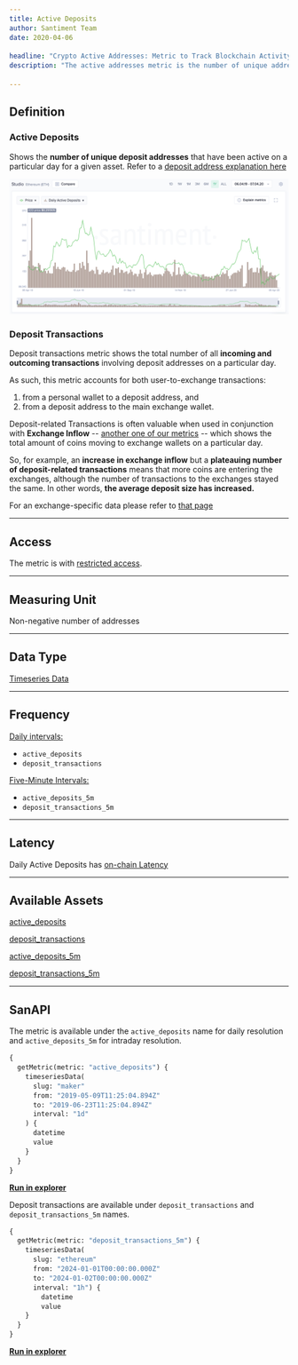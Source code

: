 ```yaml
---
title: Active Deposits
author: Santiment Team
date: 2020-04-06

headline: "Crypto Active Addresses: Metric to Track Blockchain Activity"
description: "The active addresses metric is the number of unique addresses participating in transactions during one day. Learn more about how we calculate it."

---
```


## Definition

### Active Deposits

Shows the **number of unique deposit addresses** that have been active on a
particular day for a given asset. Refer to a [deposit address explanation here](/labels/deposit)

![ethereum daily active deposits](daily-active-deposits-ethereum.png)

### Deposit Transactions

Deposit transactions metric shows the total number of all **incoming and outcoming transactions** involving
deposit addresses on a particular day.

As such, this metric accounts for both user-to-exchange transactions:

1. from a personal wallet to a deposit address, and
2. from a deposit address to the main exchange wallet.

Deposit-related Transactions is often valuable when used in conjunction with
**Exchange Inflow** -- [another one of our
metrics](/metrics/exchange-flow-metrics) -- which shows the total amount of
coins moving to exchange wallets on a particular day.

So, for example, an **increase in exchange inflow** but a **plateauing number of
deposit-related transactions** means that more coins are entering the exchanges,
although the number of transactions to the exchanges stayed the same. In other
words, **the average deposit size has increased.**

For an exchange-specific data please refer to [that page](/metrics/labeled-exchange)

---

## Access

The metric is with [restricted access](/metrics/details/access#restricted-access).

---

## Measuring Unit

Non-negative number of addresses

---

## Data Type

[Timeseries Data](/metrics/details/data-type#timeseries-data)

---

## Frequency

[Daily intervals:](/metrics/details/frequency#daily-frequency)

* `active_deposits`
* `deposit_transactions`

[Five-Minute Intervals:](/metrics/details/frequency#five-minute-frequency)

* `active_deposits_5m`
* `deposit_transactions_5m`


---

## Latency

Daily Active Deposits has [on-chain Latency](/metrics/details/latency#on-chain-latency)

---

## Available Assets

[active_deposits](<https://api.santiment.net/graphiql?variables=&query=%7B%0A%20%20getMetric(metric%3A%20%22active_deposits%22)%20%7B%0A%20%20%20%20metadata%20%7B%0A%20%20%20%20%20%20availableSlugs%0A%20%20%20%20%7D%0A%20%20%7D%0A%7D%0A>)

[deposit_transactions](<https://api.santiment.net/graphiql?variables=&query=%7B%0A%20%20getMetric(metric%3A%20%22deposit_transactions%22)%20%7B%0A%20%20%20%20metadata%20%7B%0A%20%20%20%20%20%20availableSlugs%0A%20%20%20%20%7D%0A%20%20%7D%0A%7D%0A>)

[active_deposits_5m](<https://api.santiment.net/graphiql?variables=&query=%7B%0A%20%20getMetric(metric%3A%20%22active_deposits_5m%22)%20%7B%0A%20%20%20%20metadata%20%7B%0A%20%20%20%20%20%20availableSlugs%0A%20%20%20%20%7D%0A%20%20%7D%0A%7D%0A>)

[deposit_transactions_5m](<https://api.santiment.net/graphiql?variables=&query=%7B%0A%20%20getMetric(metric%3A%20%22deposit_transactions_5m%22)%20%7B%0A%20%20%20%20metadata%20%7B%0A%20%20%20%20%20%20availableSlugs%0A%20%20%20%20%7D%0A%20%20%7D%0A%7D%0A>)


---

## SanAPI

The metric is available under the `active_deposits` name for daily resolution and `active_deposits_5m` for intraday resolution.

```graphql
{
  getMetric(metric: "active_deposits") {
    timeseriesData(
      slug: "maker"
      from: "2019-05-09T11:25:04.894Z"
      to: "2019-06-23T11:25:04.894Z"
      interval: "1d"
    ) {
      datetime
      value
    }
  }
}
```

[**Run in
explorer**](<https://api.santiment.net/graphiql?query=%7B%0A%20%20getMetric(metric%3A%20%22active_deposits%22)%20%7B%0A%20%20%20%20timeseriesData(%0A%20%20%20%20%20%20slug%3A%20%22maker%22%0A%20%20%20%20%20%20from%3A%20%222019-05-09T11%3A25%3A04.894Z%22%0A%20%20%20%20%20%20to%3A%20%222019-06-23T11%3A25%3A04.894Z%22%0A%20%20%20%20%20%20interval%3A%20%221d%22)%20%7B%0A%20%20%20%20%20%20%20%20datetime%0A%20%20%20%20%20%20%20%20value%0A%20%20%20%20%7D%0A%20%20%7D%0A%7D%0A>)


Deposit transactions are available under `deposit_transactions` and `deposit_transactions_5m` names.


```graphql
{
  getMetric(metric: "deposit_transactions_5m") {
    timeseriesData(
      slug: "ethereum"
      from: "2024-01-01T00:00:00.000Z"
      to: "2024-01-02T00:00:00.000Z"
      interval: "1h") {
        datetime
        value
    }
  }
}
```

[**Run in
explorer**](<https://api.santiment.net/graphiql?query=%7B%0A%20%20getMetric(metric%3A%20%22deposit_transactions_5m%22)%20%7B%0A%20%20%20%20timeseriesData(%0A%20%20%20%20%20%20slug%3A%20%22ethereum%22%0A%20%20%20%20%20%20from%3A%20%222024-01-01T00%3A00%3A00.000Z%22%0A%20%20%20%20%20%20to%3A%20%222024-01-02T00%3A00%3A00.000Z%22%0A%20%20%20%20%20%20interval%3A%20%221h%22)%20%7B%0A%20%20%20%20%20%20%20%20datetime%0A%20%20%20%20%20%20%20%20value%0A%20%20%20%20%7D%0A%20%20%7D%0A%7D%0A>)



